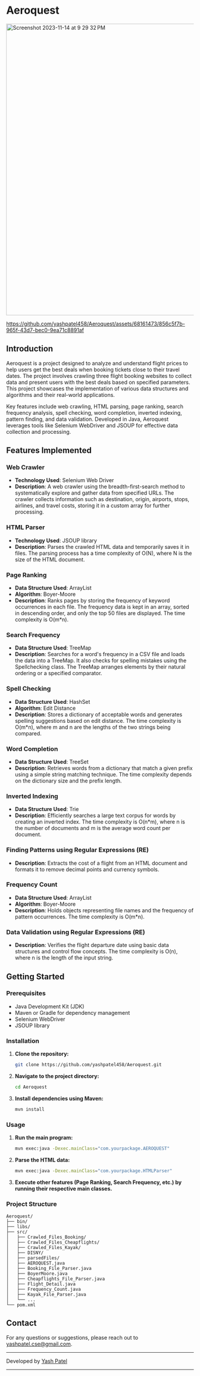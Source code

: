 # Aeroquest

<img width="783" alt="Screenshot 2023-11-14 at 9 29 32 PM" src="https://github.com/yashpatel458/Aeroquest/assets/68161473/b4add01d-e42b-4f4a-9e67-397f00e303df">



https://github.com/yashpatel458/Aeroquest/assets/68161473/856c5f7b-965f-43d7-bec0-9ea71c8891af




## Introduction

Aeroquest is a project designed to analyze and understand flight prices to help users get the best deals when booking tickets close to their travel dates. The project involves crawling three flight booking websites to collect data and present users with the best deals based on specified parameters. This project showcases the implementation of various data structures and algorithms and their real-world applications.

Key features include web crawling, HTML parsing, page ranking, search frequency analysis, spell checking, word completion, inverted indexing, pattern finding, and data validation. Developed in Java, Aeroquest leverages tools like Selenium WebDriver and JSOUP for effective data collection and processing.

## Features Implemented

### Web Crawler

- **Technology Used**: Selenium Web Driver
- **Description**: A web crawler using the breadth-first-search method to systematically explore and gather data from specified URLs. The crawler collects information such as destination, origin, airports, stops, airlines, and travel costs, storing it in a custom array for further processing.

### HTML Parser

- **Technology Used**: JSOUP library
- **Description**: Parses the crawled HTML data and temporarily saves it in files. The parsing process has a time complexity of O(N), where N is the size of the HTML document.

### Page Ranking

- **Data Structure Used**: ArrayList
- **Algorithm**: Boyer-Moore
- **Description**: Ranks pages by storing the frequency of keyword occurrences in each file. The frequency data is kept in an array, sorted in descending order, and only the top 50 files are displayed. The time complexity is O(m*n).

### Search Frequency

- **Data Structure Used**: TreeMap
- **Description**: Searches for a word's frequency in a CSV file and loads the data into a TreeMap. It also checks for spelling mistakes using the Spellchecking class. The TreeMap arranges elements by their natural ordering or a specified comparator.

### Spell Checking

- **Data Structure Used**: HashSet
- **Algorithm**: Edit Distance
- **Description**: Stores a dictionary of acceptable words and generates spelling suggestions based on edit distance. The time complexity is O(m*n), where m and n are the lengths of the two strings being compared.

### Word Completion

- **Data Structure Used**: TreeSet
- **Description**: Retrieves words from a dictionary that match a given prefix using a simple string matching technique. The time complexity depends on the dictionary size and the prefix length.

### Inverted Indexing

- **Data Structure Used**: Trie
- **Description**: Efficiently searches a large text corpus for words by creating an inverted index. The time complexity is O(n*m), where n is the number of documents and m is the average word count per document.

### Finding Patterns using Regular Expressions (RE)

- **Description**: Extracts the cost of a flight from an HTML document and formats it to remove decimal points and currency symbols.

### Frequency Count

- **Data Structure Used**: ArrayList
- **Algorithm**: Boyer-Moore
- **Description**: Holds objects representing file names and the frequency of pattern occurrences. The time complexity is O(m*n).

### Data Validation using Regular Expressions (RE)

- **Description**: Verifies the flight departure date using basic data structures and control flow concepts. The time complexity is O(n), where n is the length of the input string.

## Getting Started

### Prerequisites

- Java Development Kit (JDK)
- Maven or Gradle for dependency management
- Selenium WebDriver
- JSOUP library

### Installation

1. **Clone the repository:**
   ```bash
   git clone https://github.com/yashpatel458/Aeroquest.git
   ```
2. **Navigate to the project directory:**
   ```bash
   cd Aeroquest
   ```
3. **Install dependencies using Maven:**
   ```bash
   mvn install
   ```

### Usage

1. **Run the main program:**
   ```bash
   mvn exec:java -Dexec.mainClass="com.yourpackage.AEROQUEST"
   ```
2. **Parse the HTML data:**
   ```bash
   mvn exec:java -Dexec.mainClass="com.yourpackage.HTMLParser"
   ```
3. **Execute other features (Page Ranking, Search Frequency, etc.) by running their respective main classes.**

### Project Structure

```
Aeroquest/
├── bin/
├── libs/
├── src/
│   ├── Crawled_Files_Booking/
│   ├── Crawled_Files_Cheapflights/
│   ├── Crawled_Files_Kayak/
│   ├── DISNY/
│   ├── parsedFiles/
│   ├── AEROQUEST.java
│   ├── Booking_File_Parser.java
│   ├── BoyerMoore.java
│   ├── Cheapflights_File_Parser.java
│   ├── Flight_Detail.java
│   ├── Frequency_Count.java
│   ├── Kayak_File_Parser.java
│   └── ...
└── pom.xml
```


## Contact

For any questions or suggestions, please reach out to [yashpatel.cse@gmail.com](mailto:yashpatel.cse@gmail.com).

---

Developed by [Yash Patel](https://github.com/yashpatel458)

---

